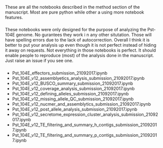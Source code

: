These are all the notebooks described in the method section of the manuscript. Most are pure python while other a using more notebook features.

#####
These notebooks were only designed for the purpose of analyzing the Pst-104E genome. No gurantees they work i
n any other situtation. Those will have spelling errors due to the lack of autocorrection. Overall I think it is better to put your analysis
up even though it is not perfect instead of hiding it away on requests. Not everything in those notebooks is perfect. It should enable people to 
reproduce (most) of the analysis done in the manuscript. Just raise an issue if you see one.
#####

* Pst_104E_effectors_submission_21092017.ipynb
* Pst_104E_v12_assemblyetics_analysis_submission_21092017.ipynb
* Pst_104E_v12_BUSCO_summary_submission_21092017.ipynb
* Pst_104E_v12_coverage_analysis_submission_21092017.ipynb
* Pst_104E_v12_defining_alleles_submission_21092017.ipynb
* Pst_104E_v12_missing_allele_QC_submission_21092017.ipynb
* Pst_104E_v12_nucmer_and_assemblytics_submission_21092017.ipynb
* Pst_104E_v12_post_allele_analysis_submission_21092017.ipynb
* Pst_104E_v12_secretome_expression_cluster_analysis_submission_21092017.ipynb
* Pst_104E_v12_TE_filtering_and_summary_h_contigs_submission_21092017.ipynb
* Pst_104E_v12_TE_filtering_and_summary_p_contigs_submission_21092017.ipynb
